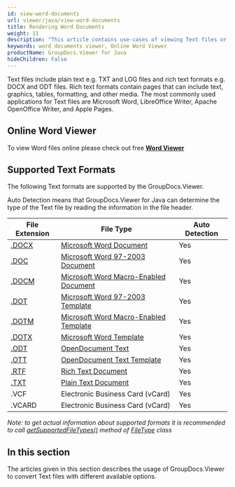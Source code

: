```yaml
---
id: view-word-documents
url: viewer/java/view-word-documents
title: Rendering Word Documents
weight: 11
description: "This article contains use-cases of viewing Text files or an application like Word documents viewer with GroupDocs.Viewer within your Java applications."
keywords: word documents viewer, Online Word Viewer
productName: GroupDocs.Viewer for Java
hideChildren: False
---
```

Text files include plain text e.g. TXT and LOG files and rich text formats e.g. DOCX and ODT files. Rich text formats contain pages that can include text, graphics, tables, formatting, and other media. The most commonly used applications for Text files are Microsoft Word, LibreOffice Writer, Apache OpenOffice Writer, and Apple Pages.

## Online Word Viewer

To view Word files online please check out free **[Word Viewer](https://products.groupdocs.app/viewer/word)**

## Supported Text Formats

The following Text formats are supported by the GroupDocs.Viewer. 

Auto Detection means that GroupDocs.Viewer for Java can determine the type of the Text file by reading the information in the file header.

| File Extension | File Type | Auto Detection |
| --- | --- | --- |
| [.DOCX](https://docs.fileformat.com/word-processing/docx) | [Microsoft Word Document](https://docs.fileformat.com/word-processing/docx) | Yes |
| [.DOC](https://docs.fileformat.com/word-processing/doc) | [Microsoft Word 97-2003 Document](https://docs.fileformat.com/word-processing/doc) | Yes |
| [.DOCM](https://docs.fileformat.com/word-processing/docm) | [Microsoft Word Macro-Enabled Document](https://docs.fileformat.com/word-processing/docm) | Yes |
| [.DOT](https://docs.fileformat.com/word-processing/dot) | [Microsoft Word 97-2003 Template](https://docs.fileformat.com/word-processing/dot) | Yes |
| [.DOTM](https://docs.fileformat.com/word-processing/dotm) | [Microsoft Word Macro-Enabled Template](https://docs.fileformat.com/word-processing/dotm) | Yes |
| [.DOTX](https://docs.fileformat.com/word-processing/dotx) | [Microsoft Word Template](https://docs.fileformat.com/word-processing/dotx) | Yes |
| [.ODT](https://docs.fileformat.com/word-processing/odt) | [OpenDocument Text](https://docs.fileformat.com/word-processing/odt) | Yes |
| [.OTT](https://docs.fileformat.com/word-processing/ott) | [OpenDocument Text Template](https://docs.fileformat.com/word-processing/ott) | Yes |
| [.RTF](https://docs.fileformat.com/word-processing/rtf) | [Rich Text Document](https://docs.fileformat.com/word-processing/rtf) | Yes |
| [.TXT](https://docs.fileformat.com/word-processing/txt) | [Plain Text Document](https://docs.fileformat.com/word-processing/txt) | Yes |
| .VCF | Electronic Business Card (vCard) | Yes |
| .VCARD | Electronic Business Card (vCard) | Yes |

*Note:* _to get actual information about supported formats it is recommended to call [getSupportedFileTypes()](https://reference.groupdocs.com/viewer/java/com.groupdocs.viewer/FileType#getSupportedFileTypes()) method of [FileType](https://reference.groupdocs.com/viewer/java/com.groupdocs.viewer/FileType) class_

## In this section

The articles given in this section describes the usage of GroupDocs.Viewer to convert Text files with different available options.
